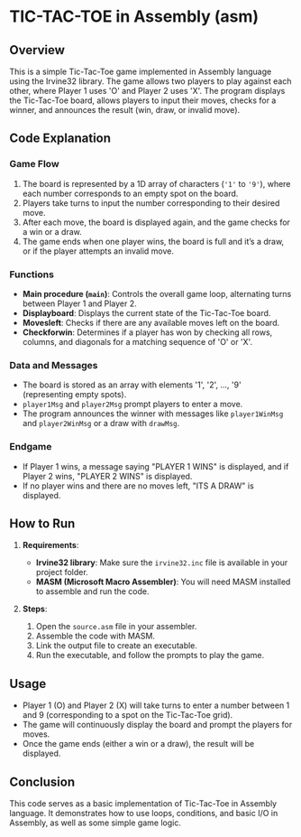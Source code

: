 # TIC-TAC-TOE in Assembly (asm)

## Overview
This is a simple Tic-Tac-Toe game implemented in Assembly language using the Irvine32 library. The game allows two players to play against each other, where Player 1 uses 'O' and Player 2 uses 'X'. The program displays the Tic-Tac-Toe board, allows players to input their moves, checks for a winner, and announces the result (win, draw, or invalid move).

## Code Explanation

### Game Flow
1. The board is represented by a 1D array of characters (`'1'` to `'9'`), where each number corresponds to an empty spot on the board.
2. Players take turns to input the number corresponding to their desired move.
3. After each move, the board is displayed again, and the game checks for a win or a draw.
4. The game ends when one player wins, the board is full and it’s a draw, or if the player attempts an invalid move.

### Functions
- **Main procedure (`main`)**: Controls the overall game loop, alternating turns between Player 1 and Player 2.
- **Displayboard**: Displays the current state of the Tic-Tac-Toe board.
- **Movesleft**: Checks if there are any available moves left on the board.
- **Checkforwin**: Determines if a player has won by checking all rows, columns, and diagonals for a matching sequence of 'O' or 'X'.

### Data and Messages
- The board is stored as an array with elements '1', '2', ..., '9' (representing empty spots).
- `player1Msg` and `player2Msg` prompt players to enter a move.
- The program announces the winner with messages like `player1WinMsg` and `player2WinMsg` or a draw with `drawMsg`.

### Endgame
- If Player 1 wins, a message saying "PLAYER 1 WINS" is displayed, and if Player 2 wins, "PLAYER 2 WINS" is displayed.
- If no player wins and there are no moves left, "ITS A DRAW" is displayed.

## How to Run
1. **Requirements**:
   - **Irvine32 library**: Make sure the `irvine32.inc` file is available in your project folder.
   - **MASM (Microsoft Macro Assembler)**: You will need MASM installed to assemble and run the code.

2. **Steps**:
   1. Open the `source.asm` file in your assembler.
   2. Assemble the code with MASM.
   3. Link the output file to create an executable.
   4. Run the executable, and follow the prompts to play the game.

## Usage
- Player 1 (O) and Player 2 (X) will take turns to enter a number between 1 and 9 (corresponding to a spot on the Tic-Tac-Toe grid).
- The game will continuously display the board and prompt the players for moves.
- Once the game ends (either a win or a draw), the result will be displayed.

## Conclusion
This code serves as a basic implementation of Tic-Tac-Toe in Assembly language. It demonstrates how to use loops, conditions, and basic I/O in Assembly, as well as some simple game logic.
